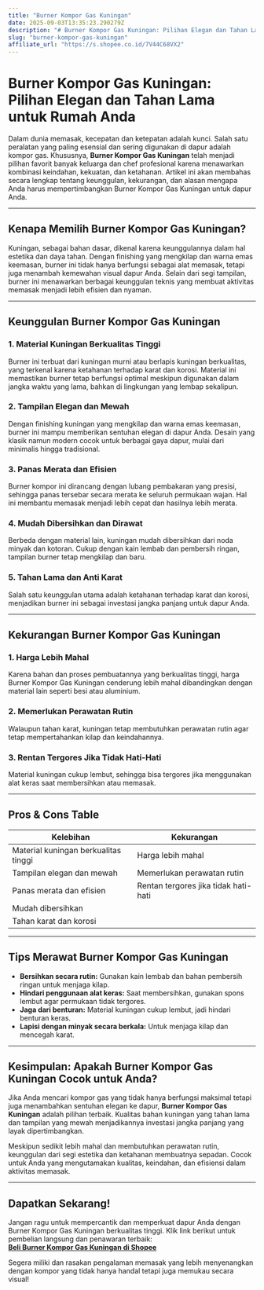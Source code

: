 ```yaml
---
title: "Burner Kompor Gas Kuningan"
date: 2025-09-03T13:35:23.290279Z
description: "# Burner Kompor Gas Kuningan: Pilihan Elegan dan Tahan Lama untuk Rumah Anda..."
slug: "burner-kompor-gas-kuningan"
affiliate_url: "https://s.shopee.co.id/7V44C68VX2"
---
```

# Burner Kompor Gas Kuningan: Pilihan Elegan dan Tahan Lama untuk Rumah Anda

Dalam dunia memasak, kecepatan dan ketepatan adalah kunci. Salah satu peralatan yang paling esensial dan sering digunakan di dapur adalah kompor gas. Khususnya, **Burner Kompor Gas Kuningan** telah menjadi pilihan favorit banyak keluarga dan chef profesional karena menawarkan kombinasi keindahan, kekuatan, dan ketahanan. Artikel ini akan membahas secara lengkap tentang keunggulan, kekurangan, dan alasan mengapa Anda harus mempertimbangkan Burner Kompor Gas Kuningan untuk dapur Anda.

---

## Kenapa Memilih Burner Kompor Gas Kuningan?

Kuningan, sebagai bahan dasar, dikenal karena keunggulannya dalam hal estetika dan daya tahan. Dengan finishing yang mengkilap dan warna emas keemasan, burner ini tidak hanya berfungsi sebagai alat memasak, tetapi juga menambah kemewahan visual dapur Anda. Selain dari segi tampilan, burner ini menawarkan berbagai keunggulan teknis yang membuat aktivitas memasak menjadi lebih efisien dan nyaman.

---

## Keunggulan Burner Kompor Gas Kuningan

### 1. Material Kuningan Berkualitas Tinggi

Burner ini terbuat dari kuningan murni atau berlapis kuningan berkualitas, yang terkenal karena ketahanan terhadap karat dan korosi. Material ini memastikan burner tetap berfungsi optimal meskipun digunakan dalam jangka waktu yang lama, bahkan di lingkungan yang lembap sekalipun.

### 2. Tampilan Elegan dan Mewah

Dengan finishing kuningan yang mengkilap dan warna emas keemasan, burner ini mampu memberikan sentuhan elegan di dapur Anda. Desain yang klasik namun modern cocok untuk berbagai gaya dapur, mulai dari minimalis hingga tradisional.

### 3. Panas Merata dan Efisien

Burner kompor ini dirancang dengan lubang pembakaran yang presisi, sehingga panas tersebar secara merata ke seluruh permukaan wajan. Hal ini membantu memasak menjadi lebih cepat dan hasilnya lebih merata.

### 4. Mudah Dibersihkan dan Dirawat

Berbeda dengan material lain, kuningan mudah dibersihkan dari noda minyak dan kotoran. Cukup dengan kain lembab dan pembersih ringan, tampilan burner tetap mengkilap dan baru.

### 5. Tahan Lama dan Anti Karat

Salah satu keunggulan utama adalah ketahanan terhadap karat dan korosi, menjadikan burner ini sebagai investasi jangka panjang untuk dapur Anda.

---

## Kekurangan Burner Kompor Gas Kuningan

### 1. Harga Lebih Mahal

Karena bahan dan proses pembuatannya yang berkualitas tinggi, harga Burner Kompor Gas Kuningan cenderung lebih mahal dibandingkan dengan material lain seperti besi atau aluminium.

### 2. Memerlukan Perawatan Rutin

Walaupun tahan karat, kuningan tetap membutuhkan perawatan rutin agar tetap mempertahankan kilap dan keindahannya.

### 3. Rentan Tergores Jika Tidak Hati-Hati

Material kuningan cukup lembut, sehingga bisa tergores jika menggunakan alat keras saat membersihkan atau memasak.

---

## Pros & Cons Table

| Kelebihan                               | Kekurangan                                 |
|------------------------------------------|--------------------------------------------|
| Material kuningan berkualitas tinggi   | Harga lebih mahal                        |
| Tampilan elegan dan mewah             | Memerlukan perawatan rutin             |
| Panas merata dan efisien               | Rentan tergores jika tidak hati-hati  |
| Mudah dibersihkan                     |                                          |
| Tahan karat dan korosi                |                                          |

---

## Tips Merawat Burner Kompor Gas Kuningan

- **Bersihkan secara rutin:** Gunakan kain lembab dan bahan pembersih ringan untuk menjaga kilap.
- **Hindari penggunaan alat keras:** Saat membersihkan, gunakan spons lembut agar permukaan tidak tergores.
- **Jaga dari benturan:** Material kuningan cukup lembut, jadi hindari benturan keras.
- **Lapisi dengan minyak secara berkala:** Untuk menjaga kilap dan mencegah karat.

---

## Kesimpulan: Apakah Burner Kompor Gas Kuningan Cocok untuk Anda?

Jika Anda mencari kompor gas yang tidak hanya berfungsi maksimal tetapi juga menambahkan sentuhan elegan ke dapur, **Burner Kompor Gas Kuningan** adalah pilihan terbaik. Kualitas bahan kuningan yang tahan lama dan tampilan yang mewah menjadikannya investasi jangka panjang yang layak dipertimbangkan.

Meskipun sedikit lebih mahal dan membutuhkan perawatan rutin, keunggulan dari segi estetika dan ketahanan membuatnya sepadan. Cocok untuk Anda yang mengutamakan kualitas, keindahan, dan efisiensi dalam aktivitas memasak.

---

## Dapatkan Sekarang!

Jangan ragu untuk mempercantik dan memperkuat dapur Anda dengan Burner Kompor Gas Kuningan berkualitas tinggi. Klik link berikut untuk pembelian langsung dan penawaran terbaik:  
[**Beli Burner Kompor Gas Kuningan di Shopee**](https://s.shopee.co.id/7V44C68VX2)  

Segera miliki dan rasakan pengalaman memasak yang lebih menyenangkan dengan kompor yang tidak hanya handal tetapi juga memukau secara visual!